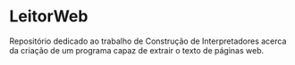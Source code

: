 # LeitorWeb
Repositório dedicado ao trabalho de Construção de Interpretadores acerca da criação de um programa capaz de extrair o texto de páginas web.
